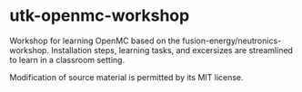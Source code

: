 # utk-openmc-workshop
Workshop for learning OpenMC based on the fusion-energy/neutronics-workshop. Installation steps, learning tasks, and excersizes are streamlined to learn in a classroom setting.

Modification of source material is permitted by its MIT license.
